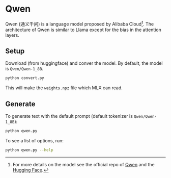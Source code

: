 # Qwen

Qwen (通义千问) is a language model proposed by Alibaba Cloud[^1]. The architecture of Qwen is similar to Llama except for the bias in the attention layers.

## Setup

Download (from huggingface) and conver the model. By default, the model is `Qwen/Qwen-1_8B`.

```sh
python convert.py
```

This will make the `weights.npz` file which MLX can read.

## Generate

To generate text with the default prompt (default tokenizer is `Qwen/Qwen-1_8B`):

```sh
python qwen.py
```

To see a list of options, run:

```sh
python qwen.py --help
```

[^1]: For more details on the model see the official repo of [Qwen](https://github.com/QwenLM/Qwen) and the [Hugging Face](https://huggingface.co/Qwen).
